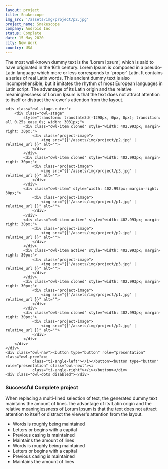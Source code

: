 ```yaml
---
layout: project
title: Snakescope
img_src: '/assets/img/project/p2.jpg'
project_name: Snakescope
company: Android Inc
status: Complete
date: 15 May 2020
city: New Work
country: USA
---
```


<p>The most well-known dummy text is the 'Lorem Ipsum', which is said to have originated in the 16th century. Lorem
    Ipsum is composed in a pseudo-Latin language which more or less corresponds to 'proper' Latin. It contains a
    series of real Latin words. This ancient dummy text is also incomprehensible, but it imitates the rhythm of most
    European languages in Latin script. The advantage of its Latin origin and the relative meaninglessness of Lorum
    Ipsum is that the text does not attract attention to itself or distract the viewer's attention from the layout.
</p>
<div class="project-carousel-2 owl-carousel owl-loaded owl-drag">



    <div class="owl-stage-outer">
        <div class="owl-stage"
            style="transform: translate3d(-1298px, 0px, 0px); transition: all 0.25s ease 0s; width: 3031px;">
            <div class="owl-item cloned" style="width: 402.993px; margin-right: 30px;">
                <div class="project-image">
                    <img src="{{'/assets/img/project/p2.jpg' | relative_url }}" alt="">
                </div>
            </div>
            <div class="owl-item cloned" style="width: 402.993px; margin-right: 30px;">
                <div class="project-image">
                    <img src="{{'/assets/img/project/p3.jpg' | relative_url }}" alt="">
                </div>
            </div>
            <div class="owl-item" style="width: 402.993px; margin-right: 30px;">
                <div class="project-image">
                    <img src="{{'/assets/img/project/p1.jpg' | relative_url }}" alt="">
                </div>
            </div>
            <div class="owl-item active" style="width: 402.993px; margin-right: 30px;">
                <div class="project-image">
                    <img src="{{'/assets/img/project/p2.jpg' | relative_url }}" alt="">
                </div>
            </div>
            <div class="owl-item active" style="width: 402.993px; margin-right: 30px;">
                <div class="project-image">
                    <img src="{{'/assets/img/project/p3.jpg' | relative_url }}" alt="">
                </div>
            </div>
            <div class="owl-item cloned" style="width: 402.993px; margin-right: 30px;">
                <div class="project-image">
                    <img src="{{'/assets/img/project/p1.jpg' | relative_url }}" alt="">
                </div>
            </div>
            <div class="owl-item cloned" style="width: 402.993px; margin-right: 30px;">
                <div class="project-image">
                    <img src="{{'/assets/img/project/p2.jpg' | relative_url }}" alt="">
                </div>
            </div>
        </div>
    </div>
    <div class="owl-nav"><button type="button" role="presentation" class="owl-prev"><i
                class="ti-angle-left"></i></button><button type="button" role="presentation" class="owl-next"><i
                class="ti-angle-right"></i></button></div>
    <div class="owl-dots disabled"></div>
</div>
<h3>Successful Complete project </h3>
<p>When replacing a multi-lined selection of text, the generated dummy text maintains the amount of lines.The
    advantage of its Latin origin and the relative meaninglessness of Lorum Ipsum is that the text does not attract
    attention to itself or distract the viewer's attention from the layout.</p>
<ul class="marker-list">
    <li>Words is roughly being maintained</li>
    <li>Letters or begins with a capital</li>
    <li>Previous casing is maintained</li>
    <li>Maintains the amount of lines</li>
    <li>Words is roughly being maintained</li>
    <li>Letters or begins with a capital </li>
    <li>Previous casing is maintained</li>
    <li>Maintains the amount of lines</li>
</ul>